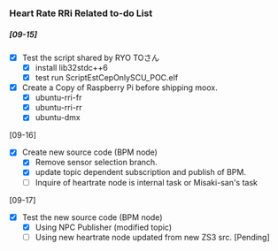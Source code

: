 ### Heart Rate RRi Related to-do List

##### [09-15]

- [x] Test the script shared by RYO TOさん
  - [x] install lib32stdc++6
  - [x] test run ScriptEstCepOnlySCU_POC.elf

- [x] Create a Copy of Raspberry Pi before shipping moox.
  - [x] ubuntu-rri-fr
  - [x] ubuntu-rri-rr
  - [x] ubuntu-dmx

[09-16]

- [x] Create new source code (BPM node)
  - [x] Remove sensor selection branch.
  - [x] update topic dependent subscription and publish of BPM.
  - [ ] Inquire of heartrate node is internal task or Misaki-san's task

[09-17]

- [x] Test the new source code (BPM node)
  - [x] Using NPC Publisher (modified topic)
  - [ ] Using new heartrate node updated from new ZS3 src. [Pending]
